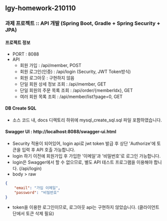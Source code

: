 ## lgy-homework-210110
### 과제 프로젝트 :: API 개발 (Spring Boot, Gradle + Spring Security + JPA)

#### 프로젝트 정보
- PORT : 8088
- API 
    - 회원 가입 : /api/member, POST
    - 회원 로그인(인증) : /api/login (Security, JWT Token방식)
    - 회원 로그아웃 : 구현하지 않음
    - 단일 회원 상세 정보 조회 : /api/member, GET
    - 단일 회원의 주문 목록 조회 : /api/order/{memberIdx}, GET
    - 여러 회원 목록 조회 : /api/member/list?page=0, GET

#### DB Create SQL 
- 소스 코드 내, docs 디렉토리 하위에 mysql_create_sql.sql 파일 포함하였습니다.

#### Swagger UI : http://localhost:8088/swagger-ui.html
- Security 적용이 되어있어, login api로 jwt token 발급 후 상단 'Authorize'에 토큰을 입력 후 API 호출 가능합니다.
- login 하기 이전에 회원가입 후 가입한 '이메일'과 '비밀번호'로 로그인 가능합니다.
- login은 Swagger에서 할 수 없으므로, 별도 API 테스트 프로그램을 이용해야 합니다. (/api/login)
- body > raw  
```json
{
    "email": "가입 이메일",
    "password": "비밀번호"
}
```
- token을 이용한 로그인이므로, 로그아웃 api는 구현하지 않았습니다. (클라이언트 단에서 토큰 삭제 필요)
